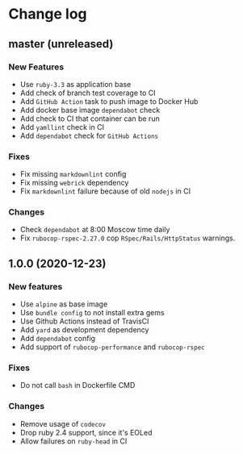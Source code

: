 # Change log

## master (unreleased)

### New Features

* Use `ruby-3.3` as application base
* Add check of branch test coverage to CI
* Add `GitHub Action` task to push image to Docker Hub
* Add docker base image `dependabot` check
* Add check to CI that container can be run
* Add `yamllint` check in CI
* Add `dependabot` check for `GitHub Actions`

### Fixes

* Fix missing `markdownlint` config
* Fix missing `webrick` dependency
* Fix `markdownlint` failure because of old `nodejs` in CI

### Changes

* Check `dependabot` at 8:00 Moscow time daily
* Fix `rubocop-rspec-2.27.0` cop `RSpec/Rails/HttpStatus` warnings.

## 1.0.0 (2020-12-23)

### New features

* Use `alpine` as base image
* Use `bundle config` to not install extra gems
* Use Github Actions instead of TravisCI
* Add `yard` as development dependency
* Add `dependabot` config
* Add support of `rubocop-performance` and `rubocop-rspec`

### Fixes

* Do not call `bash` in Dockerfile CMD

### Changes

* Remove usage of `codecov`
* Drop ruby 2.4 support, since it's EOLed
* Allow failures on `ruby-head` in CI
